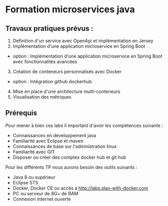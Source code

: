# Formation microservices java

## Travaux pratiques prévus :

1. Definition d'un service avec OpenApi et implémentation en Jersey
2. Implémentation d'une application microservice en Spring Boot
  * option : Implémentation d'une application microservice en Spring Boot avec fonctionnalités avancées
3. Création de conteneurs personnalisés avec Docker
  * option : Intégration github dockerhub
4. Mise en place d'une architecture multi-conteneurs
5. Visualisation des métriques


## Prérequis
Pour mener à bien ces labs il important d'avoir les compétences suivante :
* Connaissances en développement java
* Familiarité avec Eclipse et maven
* Connaissances de base sur l'administration linux
* Familiarité avec GIT
* Disposer ou créer des comptes docker hub et git hub

Pour les différents TP nous aurons besoin des outils suivants :
* Java 8 ou supérieur
* Eclipse STS
* Docker, Docker CE ou accès à http://labs.play-with-docker.com
* PC ou serveur de 8G+ de RAM
* Connexion internet ouverte